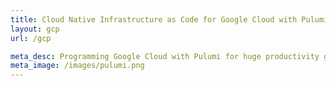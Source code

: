 ```yaml
---
title: Cloud Native Infrastructure as Code for Google Cloud with Pulumi
layout: gcp
url: /gcp

meta_desc: Programming Google Cloud with Pulumi for huge productivity gains, and a unified programming model for Devs and DevOps.
meta_image: /images/pulumi.png
---
```


